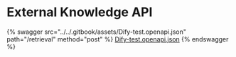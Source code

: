 # External Knowledge API

{% swagger src="../../.gitbook/assets/Dify-test.openapi.json" path="/retrieval" method="post" %}
[Dify-test.openapi.json](../../.gitbook/assets/Dify-test.openapi.json)
{% endswagger %}
